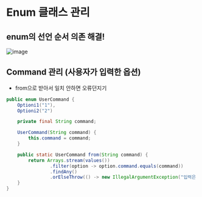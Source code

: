 # Enum 클래스 관리
## enum의 선언 순서 의존 해결!
![image](https://github.com/skylar1220/wootech-final-test-study/assets/110809927/ba158d59-0e25-49b1-8abf-5d10a5a66b96)

## Command 관리 (사용자가 입력한 옵션)
- from으로 받아서 일치 안하면 오류던지기

```java
public enum UserCommand {
    Optioni1("1"),
    Optioni2("2")

    private final String command;

    UserCommand(String command) {
        this.command = command;
    }

    public static UserCommand from(String command) {
        return Arrays.stream(values())
                .filter(option -> option.command.equals(command))
                .findAny()
                .orElseThrow(() -> new IllegalArgumentException("입력은 으로 해야합니다."));
    }
}
```
